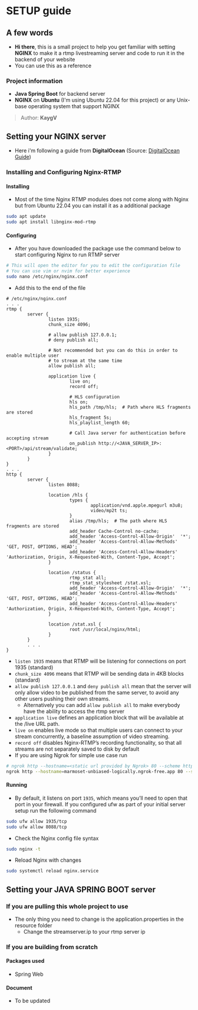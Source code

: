 # SETUP guide
## A few words
- **Hi there**, this is a small project to help you get familiar with setting **NGINX** to make it a rtmp livestreaming server and code to run it in the backend of your website
- You can use this as a reference
### Project information
- **Java Spring Boot** for backend server
- **NGINX** on **Ubuntu** (I'm using Ubuntu 22.04 for this project) or any Unix-base operating system that support NGINX 
> Author: **KaygV**

## Setting your NGINX server
- Here i'm following a guide from **DigitalOcean** (Source: [DigitalOcean Guide](https://www.digitalocean.com/community/tutorials/how-to-set-up-a-video-streaming-server-using-nginx-rtmp-on-ubuntu-20-04))
### Installing and Configuring Nginx-RTMP
#### Installing
- Most of the time Nginx RTMP modules does not come along with Nginx but from Ubuntu 22.04 you can install it as a additional package 
```bash
sudo apt update
sudo apt install libnginx-mod-rtmp
```
#### Configuring
- After you have downloaded the package use the command below to start configuring Nginx to run RTMP server 
```bash
# This will open the editor for you to edit the configuration file
# You can use vim or nvim for better experience
sudo nano /etc/nginx/nginx.conf
```
- Add this to the end of the file
```apacheconf 
# /etc/nginx/nginx.conf
. . .
rtmp {
        server {
                listen 1935;
                chunk_size 4096;

                # allow publish 127.0.0.1;
                # deny publish all;

                # Not recommended but you can do this in order to enable multiple user 
                # to stream at the same time
                allow publish all;

                application live {
                        live on;
                        record off;

                        # HLS configuration
                        hls on;
                        hls_path /tmp/hls;  # Path where HLS fragments are stored
                        hls_fragment 5s;
                        hls_playlist_length 60;

                        # Call Java server for authentication before accepting stream
                        on_publish http://<JAVA_SERVER_IP>:<PORT>/api/stream/validate;
                }
        }
}
. . .
http {
        server {
                listen 8088;

                location /hls {
                        types {
                                application/vnd.apple.mpegurl m3u8;
                                video/mp2t ts;
                        }
                        alias /tmp/hls;  # The path where HLS fragments are stored
                        add_header Cache-Control no-cache;
                        add_header 'Access-Control-Allow-Origin'  '*';
                        add_header 'Access-Control-Allow-Methods' 'GET, POST, OPTIONS, HEAD';
                        add_header 'Access-Control-Allow-Headers' 'Authorization, Origin, X-Requested-With, Content-Type, Accept';
                }
                
                location /status {
                        rtmp_stat all;
                        rtmp_stat_stylesheet /stat.xsl;
                        add_header 'Access-Control-Allow-Origin'  '*';
                        add_header 'Access-Control-Allow-Methods' 'GET, POST, OPTIONS, HEAD';
                        add_header 'Access-Control-Allow-Headers' 'Authorization, Origin, X-Requested-With, Content-Type, Accept';
                }

                location /stat.xsl {
                        root /usr/local/nginx/html;
                }
        }
        . . .
}
```
- `listen 1935` means that RTMP will be listening for connections on port 1935 (standard)
- `chunk_size 4096` means that RTMP will be sending data in 4KB blocks (standard)
- `allow publish 127.0.0.1` and `deny publish all` mean that the server will only allow video to be published from the same server, to avoid any other users pushing their own streams.
    - Alternatively you can add `allow publish all` to make everybody have the ability to access the rtmp server
- `application live` defines an application block that will be available at the /live URL path.
- `live on` enables live mode so that multiple users can connect to your stream concurrently, a baseline assumption of video streaming.
- `record off` disables Nginx-RTMP’s recording functionality, so that all streams are not separately saved to disk by default
- If you are using Ngrok for simple use case run 
```bash
# ngrok http --hostname=<static url provided by Ngrok> 80 --scheme http
ngrok http --hostname=marmoset-unbiased-logically.ngrok-free.app 80 --scheme http,https
```

#### Running
- By default, it listens on port `1935`, which means you’ll need to open that port in your firewall. If you configured ufw as part of your initial server setup run the following command
```bash
sudo ufw allow 1935/tcp
sudo ufw allow 8088/tcp
```
- Check the Nginx config file syntax
```bash
sudo nginx -t
```
- Reload Nginx with changes
```bash
sudo systemctl reload nginx.service
```

## Setting your JAVA SPRING BOOT server
### If you are pulling this whole project to use
- The only thing you need to change is the application.properties in the resource folder
    - Change the streamserver.ip to your rtmp server ip

### If you are building from scratch
#### Packages used
- Spring Web
#### Document
- To be updated